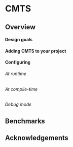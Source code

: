 # CMTS
## Overview
#### Design goals
#### Adding CMTS to your project
#### Configuring
###### At runtime
###### At compile-time
###### Debug mode
## Benchmarks
## Acknowledgements